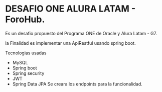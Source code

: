 # DESAFIO ONE ALURA LATAM - ForoHub.

Es un desafio propuesto del Programa ONE de Oracle y Alura Latam - G7.

la Finalidad es implementar una ApiRestful usando spring boot.

Tecnologias usadas
 * MySQL
 * Spring boot
 * Spring security
 * JWT
 * Spring Data JPA
Se creara los endpoints para la funcionalidad.
